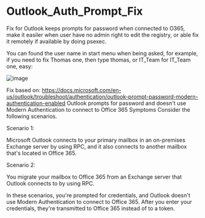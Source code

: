 # Outlook_Auth_Prompt_Fix
Fix for Outlook keeps prompts for password when connected to O365, make it easiler when user have no admin right to edit the registry, or able fix it remotely if available by doing psexec.

You can found the user name in start menu when being asked, for example, if you need to fix Thomas one, then type thomas, or IT_Team for IT_Team one, easy:

![image](https://user-images.githubusercontent.com/20796385/179487717-92279119-93e5-4e01-b3b5-8ced6cebf622.png)



Fix based on: https://docs.microsoft.com/en-us/outlook/troubleshoot/authentication/outlook-prompt-password-modern-authentication-enabled
Outlook prompts for password and doesn't use Modern Authentication to connect to Office 365
Symptoms
Consider the following scenarios.

Scenario 1:

Microsoft Outlook connects to your primary mailbox in an on-premises Exchange server by using RPC, and it also connects to another mailbox that's located in Office 365.

Scenario 2:

You migrate your mailbox to Office 365 from an Exchange server that Outlook connects to by using RPC.

In these scenarios, you're prompted for credentials, and Outlook doesn't use Modern Authentication to connect to Office 365. After you enter your credentials, they're transmitted to Office 365 instead of to a token.
